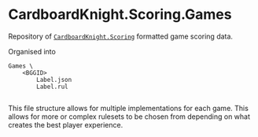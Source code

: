 # CardboardKnight.Scoring.Games
Repository of [`CardboardKnight.Scoring`](https://github.com/TheCardboardKnight/Scoring.Spec/) formatted game scoring data.

Organised into

```
Games \
	<BGGID>
		Label.json
		Label.rul
		
```

This file structure allows for multiple implementations for each game. This allows for more or complex rulesets to be chosen from depending on what creates the best player experience. 

